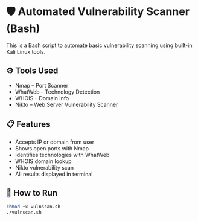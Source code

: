 # 🛡️ Automated Vulnerability Scanner (Bash)

This is a Bash script to automate basic vulnerability scanning using built-in Kali Linux tools.

## ⚙️ Tools Used
- Nmap – Port Scanner
- WhatWeb – Technology Detection
- WHOIS – Domain Info
- Nikto – Web Server Vulnerability Scanner

## 📋 Features
- Accepts IP or domain from user
- Shows open ports with Nmap
- Identifies technologies with WhatWeb
- WHOIS domain lookup
- Nikto vulnerability scan
- All results displayed in terminal

## 🚀 How to Run

```bash
chmod +x vulnscan.sh
./vulnscan.sh
